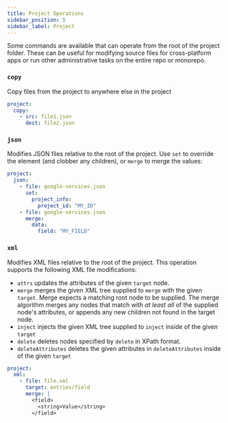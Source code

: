 ```yaml
---
title: Project Operations
sidebar_position: 5
sidebar_label: Project
---
```


Some commands are available that can operate from the root of the project folder. These can be useful for modifying source files for cross-platform apps or run other administrative tasks on the entire repo or monorepo.

### `copy`

Copy files from the project to anywhere else in the project

```yaml
project:
  copy:
    - src: file1.json
      dest: file2.json
```

### `json`

Modifies JSON files relative to the root of the project. Use `set` to override the element (and clobber any children), or `merge` to merge the values:

```yaml
project:
  json:
    - file: google-services.json
      set:
        project_info:
          project_id: "MY_ID"
    - file: google-services.json
      merge:
        data:
          field: "MY_FIELD"
```

### `xml`

Modifies XML files relative to the root of the project. This operation supports the following XML file modifications:

- `attrs` updates the attributes of the given `target` node.
- `merge` merges the given XML tree supplied to `merge` with the given `target`. Merge expects a matching root node to be supplied. The merge algorithm merges any nodes that match with _at least all_ of the supplied node's attributes, or appends any new children not found in the target node.
- `inject` injects the given XML tree supplied to `inject` inside of the given `target`
- `delete` deletes nodes specified by `delete` in XPath format.
- `deleteAttributes` deletes the given attributes in `deleteAttributes` inside of the given `target`

```yaml
project:
  xml:
    - file: file.xml
      target: entries/field
      merge: |
        <field>
          <string>Value</string>
        </field>
```
